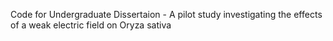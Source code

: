 Code for Undergraduate Dissertaion - A pilot study investigating the effects of a weak electric field on Oryza sativa
